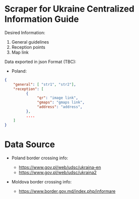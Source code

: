 # Scraper for Ukraine Centralized Information Guide

Desired Information:
1. General guidelines
2. Reception points
3. Map link

Data exported in json
Format (TBC):
* Poland:
```json
{
    "general": [ "str1", "str2"],
    "reception": [ 
          {
               "qr": "image link",
               "gmaps": "gmaps link",
               "address": "address",
          },
          ....
    ]
}
```

# Data Source

* Poland border crossing info:
    * https://www.gov.pl/web/udsc/ukraina-en
    * https://www.gov.pl/web/udsc/ukraina2

* Moldova border crossing info:
    * https://www.border.gov.md/index.php/informare
